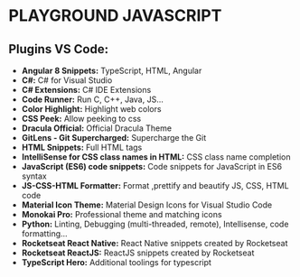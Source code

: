 # PLAYGROUND JAVASCRIPT
## Plugins VS Code:
- **Angular 8 Snippets:** TypeScript, HTML, Angular
- **C#:** C# for Visual Studio
- **C# Extensions:** C# IDE Extensions
- **Code Runner:** Run C, C++, Java, JS...
- **Color Highlight:** Highlight web colors
- **CSS Peek:** Allow peeking to css
- **Dracula Official:** Official Dracula Theme
- **GitLens - Git Supercharged:** Supercharge the Git
- **HTML Snippets:** Full HTML tags
- **IntelliSense for CSS class names in HTML:** CSS class name completion
- **JavaScript (ES6) code snippets:** Code snippets for JavaScript in ES6 syntax
- **JS-CSS-HTML Formatter:** Format ,prettify and beautify JS, CSS, HTML code
- **Material Icon Theme:** Material Design Icons for Visual Studio Code
- **Monokai Pro:** Professional theme and matching icons
- **Python:** Linting, Debugging (multi-threaded, remote), Intellisense, code formatting...
- **Rocketseat React Native:** React Native snippets created by Rocketseat
- **Rocketseat ReactJS:** ReactJS snippets created by Rocketseat
- **TypeScript Hero:** Additional toolings for typescript
